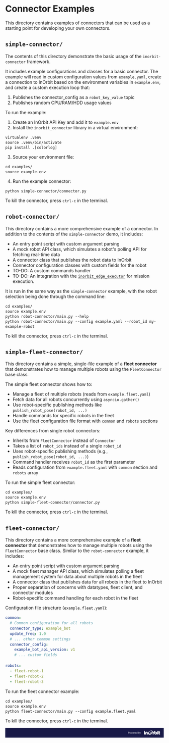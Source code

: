 <!--
SPDX-FileCopyrightText: 2025 InOrbit, Inc.

SPDX-License-Identifier: MIT
-->

# Connector Examples

This directory contains examples of connectors that can be used as a starting point for developing your own connectors.

## `simple-connector/`

The contents of this directory demonstrate the basic usage of the `inorbit-connector` framework. 

It includes example configurations and classes for a basic connector. The example will read in custom
configuration values from `example.yaml`, create a connection to InOrbit based on the environment variables in
`example.env`, and create a custom execution loop that:

1) Publishes the connector_config as a `robot_key_value` topic
2) Publishes random CPU/RAM/HDD usage values

To run the example:

1) Create an InOrbit API Key and add it to `example.env`
2) Install the `inorbit_connector` library in a virtual environment:

```shell
virtualenv .venv
source .venv/bin/activate
pip install .[colorlog]
```

3) Source your environment file:

```shell
cd examples/
source example.env
```

4) Run the example connector:

```shell
python simple-connector/connector.py
```

To kill the connector, press `ctrl-c` in the terminal.

## `robot-connector/`

This directory contains a more comprehensive example of a connector. In addition to the contents of the `simple-connector` demo, it includes:

+ An entry point script with custom argument parsing
+ A mock robot API class, which simulates a robot's polling API for fetching real-time data
+ A connector class that publishes the robot data to InOrbit
+ Connector configuration classes with custom fields for the robot
+ TO-DO: A custom commands handler
+ TO-DO: An integration with the [`inorbit_edge_executor`](https://pypi.org/project/inorbit-edge-executor/) for mission execution.

It is run in the same way as the `simple-connector` example, with the robot selection being done through the command line:

```shell
cd examples/
source example.env
python robot-connector/main.py --help
python robot-connector/main.py --config example.yaml --robot_id my-example-robot
```

To kill the connector, press `ctrl-c` in the terminal.


## `simple-fleet-connector/`

This directory contains a simple, single-file example of a **fleet connector** that demonstrates how to manage multiple robots using the `FleetConnector` base class.

The simple fleet connector shows how to:

+ Manage a fleet of multiple robots (reads from `example.fleet.yaml`)
+ Fetch data for all robots concurrently using `asyncio.gather()`
+ Use robot-specific publishing methods like `publish_robot_pose(robot_id, ...)`
+ Handle commands for specific robots in the fleet
+ Use the fleet configuration file format with `common` and `robots` sections

Key differences from single robot connectors:
- Inherits from `FleetConnector` instead of `Connector`
- Takes a list of `robot_ids` instead of a single `robot_id`
- Uses robot-specific publishing methods (e.g., `publish_robot_pose(robot_id, ...)`)
- Command handler receives `robot_id` as the first parameter
- Reads configuration from `example.fleet.yaml` with `common` section and `robots` array

To run the simple fleet connector:

```shell
cd examples/
source example.env
python simple-fleet-connector/connector.py
```

To kill the connector, press `ctrl-c` in the terminal.


## `fleet-connector/`

This directory contains a more comprehensive example of a **fleet connector** that demonstrates how to manage multiple robots using the `FleetConnector` base class. Similar to the `robot-connector` example, it includes:

+ An entry point script with custom argument parsing
+ A mock fleet manager API class, which simulates polling a fleet management system for data about multiple robots in the fleet
+ A connector class that publishes data for all robots in the fleet to InOrbit
+ Proper separation of concerns with datatypes, fleet client, and connector modules
+ Robot-specific command handling for each robot in the fleet

Configuration file structure (`example.fleet.yaml`):
```yaml
common:
  # Common configuration for all robots
  connector_type: example_bot
  update_freq: 1.0
  # ... other common settings
  connector_config:
    example_bot_api_version: v1
    # ... custom fields

robots:
  - fleet-robot-1
  - fleet-robot-2
  - fleet-robot-3
```

To run the fleet connector example:

```shell
cd examples/
source example.env
python fleet-connector/main.py --config example.fleet.yaml
```

To kill the connector, press `ctrl-c` in the terminal.

![Powered by InOrbit](../assets/inorbit_github_footer.png)
